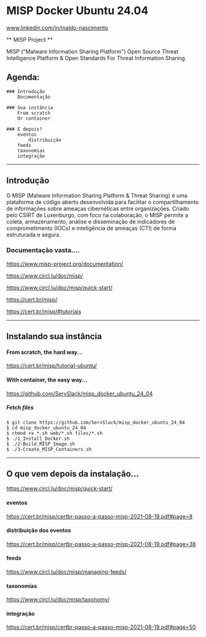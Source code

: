 # MISP Docker Ubuntu 24.04

www.linkedin.com/in/inaldo-nascimento



** MISP Project ** 

MISP ("Malware Information Sharing Platform") Open Source Threat Intelligence Platform & Open Standards For Threat Information Sharing.



## Agenda:

```
### Introdução 
    Documentação
    
### Sua instãncia
    From scratch 
    Or container

### E depois?
	eventos
        distribuição
	feeds
	taxonomias
	integração

```


---------------------------------------------------------------------------


## Introdução

O MISP (Malware Information Sharing Platform & Threat Sharing) é uma plataforma de código aberto desenvolvida para facilitar o compartilhamento de informações sobre ameaças cibernéticas entre organizações. Criado pelo CSIRT de Luxenburgo, com foco na colaboração, o MISP permite a coleta, armazenamento, análise e disseminação de indicadores de comprometimento (IOCs) e inteligência de ameaças (CTI) de forma estruturada e segura.

### Documentação vasta....

https://www.misp-project.org/documentation/

https://www.circl.lu/doc/misp/

https://www.circl.lu/doc/misp/quick-start/

https://cert.br/misp/

https://cert.br/misp/#tutoriais




---------------------------------------------------------------------------

## Instalando sua instância

#### From scratch, the hard way...

https://cert.br/misp/tutorial-ubuntu/


#### With container, the easy way...

https://github.com/ServSlack/misp_docker_ubuntu_24_04

##### Fetch files
```
$ git clone https://github.com/ServSlack/misp_docker_ubuntu_24_04
$ cd misp_docker_ubuntu_24_04
$ chmod +x *.sh web/*.sh files/*.sh
$ ./1_Install_Docker.sh
$ ./2-Build_MISP_Image.sh
$ ./3-Create_MISP_Containers.sh
```



---------------------------------------------------------------------------

## O que vem depois da instalação...

https://www.circl.lu/doc/misp/quick-start/


####    eventos

https://cert.br/misp/certbr-passo-a-passo-misp-2021-08-19.pdf#page=8

####    distribuição dos eventos

https://cert.br/misp/certbr-passo-a-passo-misp-2021-08-19.pdf#page=38

####    feeds

https://www.circl.lu/doc/misp/managing-feeds/

####     taxonomias

https://www.circl.lu/doc/misp/taxonomy/

####    integração

https://cert.br/misp/certbr-passo-a-passo-misp-2021-08-19.pdf#page=50


 
